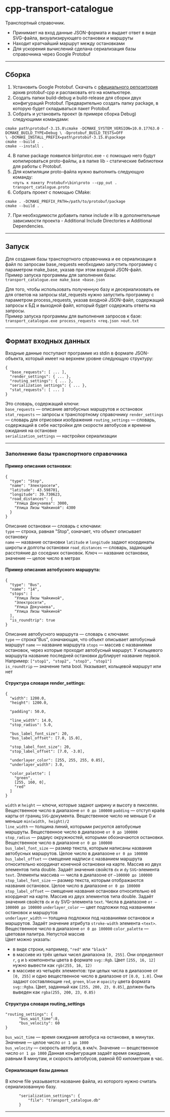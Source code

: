 # cpp-transport-catalogue

Транспортный справочник.  
* Принимает на вход данные JSON-формата и выдает ответ в виде SVG-файла, визуализирующего остановки и маршруты
* Находит кратчайший маршрут между остановками
* Для ускорения вычислений сделана сериализация базы справочника через Google Protobuf
---
## Сборка
1. Установить Google Protobuf. Скачать с [официального репозитория](https://github.com/protocolbuffers/protobuf/releases) архив protobuf-cpp и распаковать его на компьютере.
2. Создать папки build-debug и build-release для сборки двух конфигураций Protobuf. Предварительно создать папку package, в которую будет складываться пакет Protobuf.
3. Собрать и установить проект (в примере сборка Debug) следующими командами:
```
cmake path\protobuf-3.15.8\cmake -DCMAKE_SYSTEM_VERSION=10.0.17763.0 -DCMAKE_BUILD_TYPE=Debug \ -Dprotobuf_BUILD_TESTS=OFF 
\ -DCMAKE_INSTALL_PREFIX=path\protobuf-3.15.8\package
cmake --build .
cmake --install . 
```
4. В папке package появился bin\protoc.exe - с помощью него будут копилироваться proto-файлы, а в папке lib - статические библиотеки для работы с Protobuf.
5. Для компиляции proto-файла нужно выполнить следующую команду:  
`<путь к пакету Protobuf>\bin\proto --cpp_out . transport_catalogue.proto`  
6. Собрать проект с помощью CMake:
```
cmake . -DCMAKE_PREFIX_PATH=/path/to/protobuf/package
cmake --build .
```
7. При необходимости добавить папки include и lib в дополнительные зависимости проекта - Additional Include Directories и Additional Dependencies.
---
## Запуск
Для создания базы транспортного справочника и ее сериализации в файл по запросам base_requests необходимо запустить программу с параметром make_base, указав при этом входной JSON-файл.  
Пример запуска программы для заполнения базы:  
`transport_catalogue.exe make_base <base.json`

Для того, чтобы использовать полученную базу и десериализовать ее для ответов на запросы stat_requests нужно запустить программу с параметром process_requests, указав входной JSON-файл, содержащий запросы к БД и выходной файл, который будет содержать ответы на запросы.  
Пример запуска программы для выполнения запросов к базе:  
`transport_catalogue.exe process_requests <req.json >out.txt`

---
## Формат входных данных
Входные данные поступают программе из stdin в формате JSON-объекта, который имеет на верхнем уровне следующую структуру:  
```
{
  "base_requests": [ ... ],
  "render_settings": { ... },
  "routing_settings": { ... },
  "serialization_settings": { ... },
  "stat_requests": [ ... ]
}
```  
Это словарь, содержащий ключи:  
`base_requests` — описание автобусных маршрутов и остановок
`stat_requests` — запросы к транспортному справочнику
`render_settings` — словарь для отрисовки изображения
`routing_settings` — словарь, содержащий в себе настройки для скорости автобусов и времени ожидания на остановке  
`serialization_settings` — настройки сериализации

---

### Заполнение базы транспортного справочника

#### Пример описания остановки:  
```
{
  "type": "Stop",
  "name": "Электросети",
  "latitude": 43.598701,
  "longitude": 39.730623,
  "road_distances": {
    "Улица Докучаева": 3000,
    "Улица Лизы Чайкиной": 4300
  }
} 
```
Описание остановки — словарь с ключами:  
`type` — строка, равная "Stop", означает, что объект описывает остановку  
`name` — название остановки
`latitude` и `longitude` задают координаты широты и долготы остановки
`road_distances` — словарь, задающий расстояние до соседних остановок. Ключ — название остановки, значение — целое число в метрах
#### Пример описания автобусного маршрута:  
```
{
  "type": "Bus",
  "name": "14",
  "stops": [
    "Улица Лизы Чайкиной",
    "Электросети",
    "Улица Докучаева",
    "Улица Лизы Чайкиной"
  ],
  "is_roundtrip": true
} 
```
Описание автобусного маршрута — словарь с ключами:  
`type` — строка"Bus", означающая, что объект описывает автобусный маршрут
`name` — название маршрута
`stops` — массив с названиями остановок, через которые проходит автобусный маршрут. У кольцевого маршрута название последней остановки дублирует название первой. Например: `["stop1", "stop2", "stop3", "stop1"]`  
`is_roundtrip` — значение типа bool. Указывает, кольцевой маршрут или нет

#### Структура словаря render_settings:
```
{
  "width": 1200.0,
  "height": 1200.0,

  "padding": 50.0,

  "line_width": 14.0,
  "stop_radius": 5.0,

  "bus_label_font_size": 20,
  "bus_label_offset": [7.0, 15.0],

  "stop_label_font_size": 20,
  "stop_label_offset": [7.0, -3.0],

  "underlayer_color": [255, 255, 255, 0.85],
  "underlayer_width": 3.0,

  "color_palette": [
    "green",
    [255, 160, 0],
    "red"
  ]
} 
```
`width` и `height` — ключи, которые задают ширину и высоту в пикселях. Вещественное число в диапазоне `от 0 до 100000`
`padding` — отступ краёв карты от границ `SVG`-документа. Вещественное число не меньше 0 и меньше `min(width, height)/2`  
`line_width` — толщина линий, которыми рисуются автобусные маршруты. Вещественное число в диапазоне `от 0 до 100000`  
`stop_radius` — радиус окружностей, которыми обозначаются остановки. Вещественное число в диапазоне `от 0 до 100000`  
`bus_label_font_size` — размер текста, которым написаны названия автобусных маршрутов. Целое число в диапазоне `от 0 до 100000`  
`bus_label_offset` — смещение надписи с названием маршрута относительно координат конечной остановки на карте. Массив из двух элементов типа double. Задаёт значения свойств `dx` и `dy` `SVG`-элемента `text`. Элементы массива — числа в диапазоне от `–100000 до 100000`  
`stop_label_font_size` — размер текста, которым отображаются названия остановок. Целое число в диапазоне `от 0 до 100000` 
`stop_label_offset` — смещение названия остановки относительно её координат на карте. Массив из двух элементов типа double. Задаёт значения свойств `dx` и `dy` SVG-элемента `text`. Числа в диапазоне `от –100000 до 100000`
`underlayer_color` — цвет подложки под названиями остановок и маршрутов  
`underlayer_width` — толщина подложки под названиями остановок и маршрутов. Задаёт значение атрибута `stroke-width` элемента `<text>`. Вещественное число в диапазоне `от 0 до 100000`
`color_palette` — цветовая палитра. Непустой массив  
Цвет можно указать:  
- в виде строки, например, `"red"` или `"black"`
- в массиве из трёх целых чисел диапазона `[0, 255]`. Они определяют `r`, `g` и `b` компоненты цвета в формате `svg::Rgb`. Цвет `[255, 16, 12]` нужно вывести как `rgb(255, 16, 12)`
- в массиве из четырёх элементов: три целых числа в диапазоне от `[0, 255]` и одно вещественное число в диапазоне от `[0.0, 1.0]`. Они задают составляющие `red`, `green`, `blue` и `opacity` цвета формата `svg::Rgba`. Цвет, заданный как `[255, 200, 23, 0.85]`, должен быть выведен как `rgba(255, 200, 23, 0.85)`

#### Структура словаря routing_settings
```
"routing_settings": {
      "bus_wait_time":8,
      "bus_velocity": 60
} 
```
`bus_wait_time` — время ожидания автобуса на остановке, в минутах. Значение — целое число `от 1 до 1000`  
`bus_velocity` — скорость автобуса, в км/ч. Значение — вещественное число `от 1 до 1000`
Данная конфигурация задаёт время ожидания, равным 8 минутам, и скорость автобусов, равной 60 километрам в час.

#### Сериализация базы данных
В ключе file указывается название файла, из которого нужно считать сериализованную базу.
```
      "serialization_settings": {
          "file": "transport_catalogue.db"
      }
```
---

